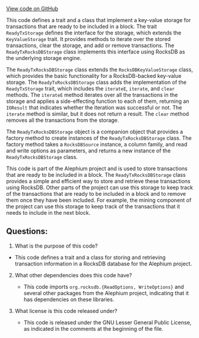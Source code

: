 [View code on GitHub](https://github.com/oxygenium/oxygenium/flow/src/main/scala/org/oxygenium/flow/io/ReadyTxStorage.scala)

This code defines a trait and a class that implement a key-value storage for transactions that are ready to be included in a block. The trait `ReadyTxStorage` defines the interface for the storage, which extends the `KeyValueStorage` trait. It provides methods to iterate over the stored transactions, clear the storage, and add or remove transactions. The `ReadyTxRocksDBStorage` class implements this interface using RocksDB as the underlying storage engine.

The `ReadyTxRocksDBStorage` class extends the `RocksDBKeyValueStorage` class, which provides the basic functionality for a RocksDB-backed key-value storage. The `ReadyTxRocksDBStorage` class adds the implementation of the `ReadyTxStorage` trait, which includes the `iterateE`, `iterate`, and `clear` methods. The `iterateE` method iterates over all the transactions in the storage and applies a side-effecting function to each of them, returning an `IOResult` that indicates whether the iteration was successful or not. The `iterate` method is similar, but it does not return a result. The `clear` method removes all the transactions from the storage.

The `ReadyTxRocksDBStorage` object is a companion object that provides a factory method to create instances of the `ReadyTxRocksDBStorage` class. The factory method takes a `RocksDBSource` instance, a column family, and read and write options as parameters, and returns a new instance of the `ReadyTxRocksDBStorage` class.

This code is part of the Alephium project and is used to store transactions that are ready to be included in a block. The `ReadyTxRocksDBStorage` class provides a simple and efficient way to store and retrieve these transactions using RocksDB. Other parts of the project can use this storage to keep track of the transactions that are ready to be included in a block and to remove them once they have been included. For example, the mining component of the project can use this storage to keep track of the transactions that it needs to include in the next block.
## Questions: 
 1. What is the purpose of this code?
   - This code defines a trait and a class for storing and retrieving transaction information in a RocksDB database for the Alephium project.

2. What other dependencies does this code have?
   - This code imports `org.rocksdb.{ReadOptions, WriteOptions}` and several other packages from the Alephium project, indicating that it has dependencies on these libraries.

3. What license is this code released under?
   - This code is released under the GNU Lesser General Public License, as indicated in the comments at the beginning of the file.